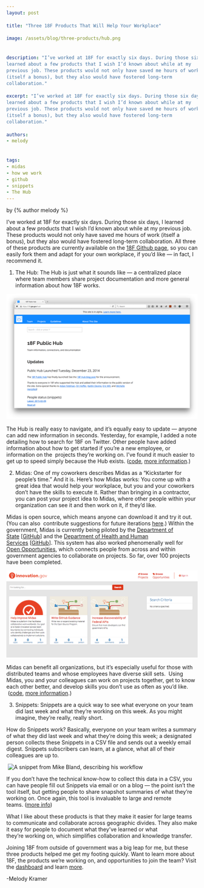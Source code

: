 ```yaml
---
layout: post

title: "Three 18F Products That Will Help Your Workplace"

image: /assets/blog/three-products/hub.png


description: "I’ve worked at 18F for exactly six days. During those six days, I
learned about a few products that I wish I’d known about while at my
previous job. These products would not only have saved me hours of work
(itself a bonus), but they also would have fostered long-term
collaboration."

excerpt: "I’ve worked at 18F for exactly six days. During those six days, I
learned about a few products that I wish I’d known about while at my
previous job. These products would not only have saved me hours of work
(itself a bonus), but they also would have fostered long-term
collaboration."

authors:
- melody


tags:
- midas
- how we work
- github
- snippets
- The Hub
---
```


<p class="authors">
  by {% author melody %} 
</p>

I’ve worked at 18F for exactly six days. During those six days, I
learned about a few products that I wish I’d known about while at my
previous job. These products would not only have saved me hours of work
(itself a bonus), but they also would have fostered long-term
collaboration. All three of these products are currently available on
the [18F Github
page](https://www.google.com/url?q=https%3A%2F%2Fgithub.com%2F18F%2F&sa=D&sntz=1&usg=AFQjCNGPXEeDNDfxjPeA7tPvyQUm7wzUog),
so you can easily fork them and adapt for your own workplace, if you’d
like — in fact, I recommend it.

1.  The Hub: The Hub is just what it sounds like — a centralized place
    where team members share project documentation and more general
    information about how 18F works.

![A screenshot of The Hub](/assets/blog/three-products/hub.png)

The Hub is really easy to navigate, and it’s equally easy to update
— anyone can add new information in seconds. Yesterday, for example, I
added a note detailing how to search for 18F on Twitter. Other people
have added information about how to get started if you’re a new
employee, or information on the  projects they’re working on. I’ve found
it much easier to get up to speed simply because the Hub exists.
([code](https://www.google.com/url?q=https%3A%2F%2Fgithub.com%2F18F%2Fhub&sa=D&sntz=1&usg=AFQjCNFo9OetvzHmlPa1_EndMyXdx-hVjw),
[more
information](https://www.google.com/url?q=https%3A%2F%2F18f.gsa.gov%2F2014%2F12%2F23%2Fhub%2F&sa=D&sntz=1&usg=AFQjCNFNd8F6bD1Fqb1pD-3YPi2sEpWwiQ).)

2.  Midas: One of my coworkers describes Midas as a “Kickstarter for
    people’s time.” And it is. Here’s how Midas works: You come up with
    a great idea that would help your workplace, but you and your
    coworkers don’t have the skills to execute it. Rather than bringing
    in a contractor, you can post your project idea to Midas, where
    other people within your organization can see it and then work on
    it, if they’d like.

Midas is open source, which means anyone can download it and try it out.
(You can also  contribute suggestions for future iterations
[here](https://www.google.com/url?q=https%3A%2F%2Fgithub.com%2F18F%2Fmidas%2Fissues%3Fq%3Dis%253Aopen%2Bis%253Aissue%2Blabel%253A%2522help%2Bwanted%2522&sa=D&sntz=1&usg=AFQjCNFDId6-njg1xuqRsxzE3SSNmPy9GA).)
Within the government, Midas is currently being piloted by the
[Department of
State](http://www.google.com/url?q=http%3A%2F%2Fwww.state.gov%2F&sa=D&sntz=1&usg=AFQjCNGJHYDcO3EIM35XGWEztNbk_AliHA) [[GitHub](https://www.google.com/url?q=https%3A%2F%2Fgithub.com%2FUSStateDept%2Fmidas-crowdwork&sa=D&sntz=1&usg=AFQjCNGRO3WXCxZxxyQxsAIBq7PwlUt10Q)]
and the [Department of Health and Human
Services](http://www.google.com/url?q=http%3A%2F%2Fwww.hhs.gov%2Fidealab%2Fi-want-support%2Ffor-hhs-2%2F&sa=D&sntz=1&usg=AFQjCNH7GHV56c9dDII8hBF5aapI6ivhJg) [[GitHub](https://www.google.com/url?q=https%3A%2F%2Fgithub.com%2FHHSIDEAlab%2FHHSFairTrade-Configs&sa=D&sntz=1&usg=AFQjCNHp1J6D7fKfwMaZ2aBvFixOodm-eQ)]. This
system has also worked phenomenally well for [Open
Opportunities](http://www.google.com/url?q=http%3A%2F%2Fwww.digitalgov.gov%2Fjoin-digitalgov%2Fopen-opportunities-in-digitalgov%2F&sa=D&sntz=1&usg=AFQjCNFUIjd2HhL5FpLfFY8wzRQGLJjYPw),
which connects people from across and within government agencies to
collaborate on projects. So far, over 100 projects have been completed.

![A screenshot of Midas](/assets/blog/three-products/midas.png)

Midas can benefit all organizations, but it’s especially useful for
those with distributed teams and whose employees have diverse skill
sets.  Using Midas, you and your colleagues can work on projects
together, get to know each other better, and develop skills you don’t
use as often as you’d like.
 ([code](https://www.google.com/url?q=https%3A%2F%2Fgithub.com%2F18F%2Fmidas&sa=D&sntz=1&usg=AFQjCNHY7NSm_ByrmY_OuNTmgTMUMJKk8w),
[more
information](https://www.google.com/url?q=https%3A%2F%2F18f.gsa.gov%2F2014%2F07%2F16%2Fmidas-a-marketplace-for-innovation-in-government%2F&sa=D&sntz=1&usg=AFQjCNEkmEHG_nTB1toMgoULmknyN-P-4Q).)

3.  Snippets: Snippets are a quick way to see what everyone on your team
    did last week and what they’re working on this week. As you might
    imagine, they’re really, really short.

How do Snippets work? Basically, everyone on your team writes a summary
of what they did last week and what they’re doing this week; a
designated person collects these Snippets in a CSV file and sends out a
weekly email digest. Snippets subscribers can learn, at a glance, what
all of their colleagues are up to.

 ![A snippet from Mike Bland, describing his workflow](/assets/blog/snippets/three-products/20141215-mbland.jpg)

If you don’t have the technical know-how to collect this data in a CSV,
you can have people fill out Snippets via email or on a blog — the point
isn’t the tool itself, but getting people to share snapshot summaries of
what they’re working on. Once again, this tool is invaluable to large
and remote teams. ([more
info](https://www.google.com/url?q=https%3A%2F%2F18f.gsa.gov%2F2014%2F12%2F17%2Fsnippets%2F&sa=D&sntz=1&usg=AFQjCNEJI9-w-SddWeSJb4yqEDar9FTwEQ))

What I like about these products is that they make it easier for large
teams to communicate and collaborate across geographic divides. They
also make it easy for people to document what they’ve learned or what
they’re working on, which simplifies collaboration and knowledge
transfer.

Joining 18F from outside of government was a big leap for me, but these
three products helped me get my footing quickly. Want to learn more
about 18F, the products we’re working on, and opportunities to join the
team? Visit the
[dashboard](https://www.google.com/url?q=https%3A%2F%2F18f.gsa.gov%2Fdashboard%2F&sa=D&sntz=1&usg=AFQjCNEFhWTRxSlgHLDJSR51Y5wt79mEaw) and
learn
[more](https://www.google.com/url?q=https%3A%2F%2F18f.gsa.gov%2F2015%2F01%2F21%2Fjoin-us%2F&sa=D&sntz=1&usg=AFQjCNFdgSTqkf6Mzk1JOKuTEo_Bdgrj8g).

-Melody Kramer
